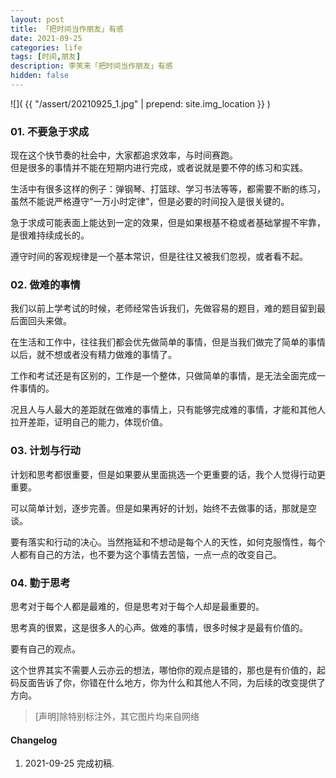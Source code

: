 ```yaml
---
layout: post
title: 「把时间当作朋友」有感
date: 2021-09-25
categories: life
tags: [时间,朋友]
description: 李笑来「把时间当作朋友」有感
hidden: false
---
```


![](  {{ "/assert/20210925_1.jpg" | prepend: site.img_location }}  )

### 01. 不要急于求成 

现在这个快节奏的社会中，大家都追求效率，与时间赛跑。  
但是很多的事情并不能在短期内进行完成，或者说就是要不停的练习和实践。

生活中有很多这样的例子：弹钢琴、打篮球、学习书法等等，都需要不断的练习，虽然不能说严格遵守“一万小时定律”，但是必要的时间投入是很关键的。

急于求成可能表面上能达到一定的效果，但是如果根基不稳或者基础掌握不牢靠，是很难持续成长的。

遵守时间的客观规律是一个基本常识，但是往往又被我们忽视，或者看不起。
### 02. 做难的事情
我们以前上学考试的时候，老师经常告诉我们，先做容易的题目，难的题目留到最后面回头来做。

在生活和工作中，往往我们都会优先做简单的事情，但是当我们做完了简单的事情以后，就不想或者没有精力做难的事情了。

工作和考试还是有区别的，工作是一个整体，只做简单的事情，是无法全面完成一件事情的。  

况且人与人最大的差距就在做难的事情上，只有能够完成难的事情，才能和其他人拉开差距，证明自己的能力，体现价值。

### 03. 计划与行动
计划和思考都很重要，但是如果要从里面挑选一个更重要的话，我个人觉得行动更重要。

可以简单计划，逐步完善。但是如果再好的计划，始终不去做事的话，那就是空谈。

要有落实和行动的决心。当然拖延和不想动是每个人的天性，如何克服惰性，每个人都有自己的方法，也不要为这个事情去苦恼，一点一点的改变自己。

### 04. 勤于思考

思考对于每个人都是最难的，但是思考对于每个人却是最重要的。

思考真的很累，这是很多人的心声。做难的事情，很多时候才是最有价值的。

要有自己的观点。

这个世界其实不需要人云亦云的想法，哪怕你的观点是错的，那也是有价值的，起码反面告诉了你，你错在什么地方，你为什么和其他人不同，为后续的改变提供了方向。


> [声明]除特别标注外，其它图片均来自网络

#### Changelog
1. 2021-09-25  完成初稿.